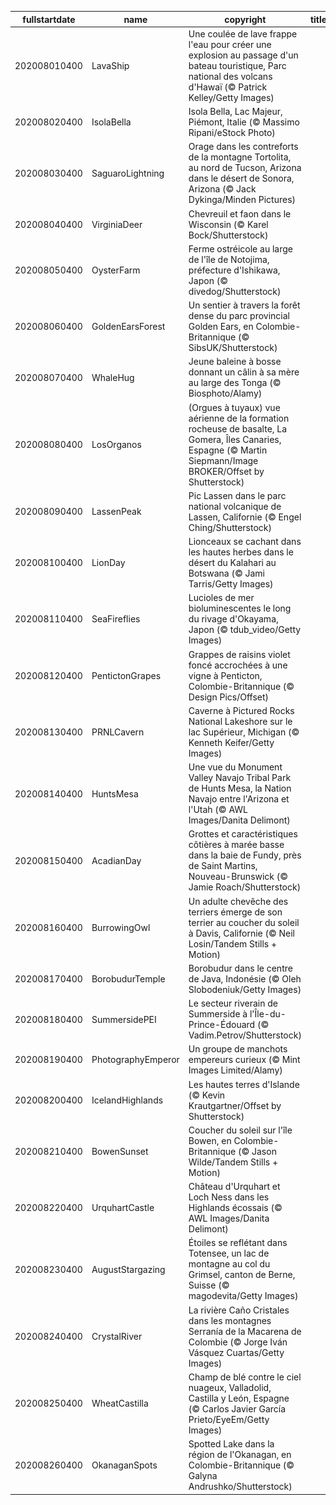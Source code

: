 |fullstartdate|name|copyright|title|image|
|--|--|--|--|--|
202008010400|LavaShip|Une coulée de lave frappe l'eau pour créer une explosion au passage d'un bateau touristique, Parc national des volcans d'Hawaï (© Patrick Kelley/Getty Images)||![](/fr-CA/2020/08/202008010400LavaShip.jpg)|
202008020400|IsolaBella|Isola Bella, Lac Majeur, Piémont, Italie (© Massimo Ripani/eStock Photo)||![](/fr-CA/2020/08/202008020400IsolaBella.jpg)|
202008030400|SaguaroLightning|Orage dans les contreforts de la montagne Tortolita, au nord de Tucson, Arizona dans le désert de Sonora, Arizona (© Jack Dykinga/Minden Pictures)||![](/fr-CA/2020/08/202008030400SaguaroLightning.jpg)|
202008040400|VirginiaDeer|Chevreuil et faon dans le Wisconsin (© Karel Bock/Shutterstock)||![](/fr-CA/2020/08/202008040400VirginiaDeer.jpg)|
202008050400|OysterFarm|Ferme ostréicole au large de l'île de Notojima, préfecture d'Ishikawa, Japon (© divedog/Shutterstock)||![](/fr-CA/2020/08/202008050400OysterFarm.jpg)|
202008060400|GoldenEarsForest|Un sentier à travers la forêt dense du parc provincial Golden Ears, en Colombie-Britannique (© SibsUK/Shutterstock)||![](/fr-CA/2020/08/202008060400GoldenEarsForest.jpg)|
202008070400|WhaleHug|Jeune baleine à bosse donnant un câlin à sa mère au large des Tonga (© Biosphoto/Alamy)||![](/fr-CA/2020/08/202008070400WhaleHug.jpg)|
202008080400|LosOrganos|(Orgues à tuyaux) vue aérienne de la formation rocheuse de basalte, La Gomera, Îles Canaries, Espagne (© Martin Siepmann/Image BROKER/Offset by Shutterstock)||![](/fr-CA/2020/08/202008080400LosOrganos.jpg)|
202008090400|LassenPeak|Pic Lassen dans le parc national volcanique de Lassen, Californie (© Engel Ching/Shutterstock)||![](/fr-CA/2020/08/202008090400LassenPeak.jpg)|
202008100400|LionDay|Lionceaux se cachant dans les hautes herbes dans le désert du Kalahari au Botswana (© Jami Tarris/Getty Images)||![](/fr-CA/2020/08/202008100400LionDay.jpg)|
202008110400|SeaFireflies|Lucioles de mer bioluminescentes le long du rivage d'Okayama, Japon (© tdub_video/Getty Images)||![](/fr-CA/2020/08/202008110400SeaFireflies.jpg)|
202008120400|PentictonGrapes|Grappes de raisins violet foncé accrochées à une vigne à Penticton, Colombie-Britannique (© Design Pics/Offset)||![](/fr-CA/2020/08/202008120400PentictonGrapes.jpg)|
202008130400|PRNLCavern|Caverne à Pictured Rocks National Lakeshore sur le lac Supérieur, Michigan (© Kenneth Keifer/Getty Images)||![](/fr-CA/2020/08/202008130400PRNLCavern.jpg)|
202008140400|HuntsMesa|Une vue du Monument Valley Navajo Tribal Park de Hunts Mesa, la Nation Navajo entre l'Arizona et l'Utah (© AWL Images/Danita Delimont)||![](/fr-CA/2020/08/202008140400HuntsMesa.jpg)|
202008150400|AcadianDay|Grottes et caractéristiques côtières à marée basse dans la baie de Fundy, près de Saint Martins, Nouveau-Brunswick (© Jamie Roach/Shutterstock)||![](/fr-CA/2020/08/202008150400AcadianDay.jpg)|
202008160400|BurrowingOwl|Un adulte chevêche des terriers émerge de son terrier au coucher du soleil à Davis, Californie (© Neil Losin/Tandem Stills + Motion)||![](/fr-CA/2020/08/202008160400BurrowingOwl.jpg)|
202008170400|BorobudurTemple|Borobudur dans le centre de Java, Indonésie (© Oleh Slobodeniuk/Getty Images)||![](/fr-CA/2020/08/202008170400BorobudurTemple.jpg)|
202008180400|SummersidePEI|Le secteur riverain de Summerside à l'Île-du-Prince-Édouard (© Vadim.Petrov/Shutterstock)||![](/fr-CA/2020/08/202008180400SummersidePEI.jpg)|
202008190400|PhotographyEmperor|Un groupe de manchots empereurs curieux (© Mint Images Limited/Alamy)||![](/fr-CA/2020/08/202008190400PhotographyEmperor.jpg)|
202008200400|IcelandHighlands|Les hautes terres d'Islande (© Kevin Krautgartner/Offset by Shutterstock)||![](/fr-CA/2020/08/202008200400IcelandHighlands.jpg)|
202008210400|BowenSunset|Coucher du soleil sur l'île Bowen, en Colombie-Britannique (© Jason Wilde/Tandem Stills + Motion)||![](/fr-CA/2020/08/202008210400BowenSunset.jpg)|
202008220400|UrquhartCastle|Château d'Urquhart et Loch Ness dans les Highlands écossais (© AWL Images/Danita Delimont)||![](/fr-CA/2020/08/202008220400UrquhartCastle.jpg)|
202008230400|AugustStargazing|Étoiles se reflétant dans Totensee, un lac de montagne au col du Grimsel, canton de Berne, Suisse (© magodevita/Getty Images)||![](/fr-CA/2020/08/202008230400AugustStargazing.jpg)|
202008240400|CrystalRiver|La rivière Caño Cristales dans les montagnes Serranía de la Macarena de Colombie (© Jorge Iván Vásquez Cuartas/Getty Images)||![](/fr-CA/2020/08/202008240400CrystalRiver.jpg)|
202008250400|WheatCastilla|Champ de blé contre le ciel nuageux, Valladolid, Castilla y León, Espagne (© Carlos Javier García Prieto/EyeEm/Getty Images)||![](/fr-CA/2020/08/202008250400WheatCastilla.jpg)|
202008260400|OkanaganSpots|Spotted Lake dans la région de l'Okanagan, en Colombie-Britannique (© Galyna Andrushko/Shutterstock)||![](/fr-CA/2020/08/202008260400OkanaganSpots.jpg)|

